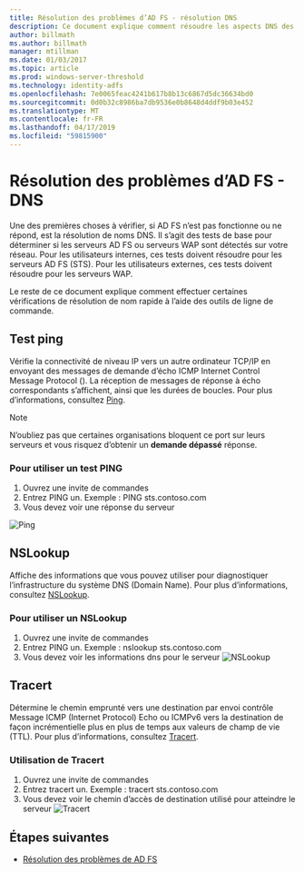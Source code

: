 ```yaml
---
title: Résolution des problèmes d’AD FS - résolution DNS
description: Ce document explique comment résoudre les aspects DNS des services AD FS
author: billmath
ms.author: billmath
manager: mtillman
ms.date: 01/03/2017
ms.topic: article
ms.prod: windows-server-threshold
ms.technology: identity-adfs
ms.openlocfilehash: 7e0065feac4241b617b8b13c6867d5dc36634bd0
ms.sourcegitcommit: 0d0b32c8986ba7db9536e0b8648d4ddf9b03e452
ms.translationtype: MT
ms.contentlocale: fr-FR
ms.lasthandoff: 04/17/2019
ms.locfileid: "59815900"
---
```

# <a name="ad-fs-troubleshooting---dns"></a>Résolution des problèmes d’AD FS - DNS 
Une des premières choses à vérifier, si AD FS n’est pas fonctionne ou ne répond, est la résolution de noms DNS.  Il s’agit des tests de base pour déterminer si les serveurs AD FS ou serveurs WAP sont détectés sur votre réseau.  Pour les utilisateurs internes, ces tests doivent résoudre pour les serveurs AD FS (STS).    Pour les utilisateurs externes, ces tests doivent résoudre pour les serveurs WAP.

Le reste de ce document explique comment effectuer certaines vérifications de résolution de nom rapide à l’aide des outils de ligne de commande.

## <a name="ping-test"></a>Test ping
Vérifie la connectivité de niveau IP vers un autre ordinateur TCP/IP en envoyant des messages de demande d’écho ICMP Internet Control Message Protocol (). La réception de messages de réponse à écho correspondants s’affichent, ainsi que les durées de boucles.  Pour plus d’informations, consultez [Ping](https://technet.microsoft.com/library/ff961503.aspx).


>[!NOTE]
>N’oubliez pas que certaines organisations bloquent ce port sur leurs serveurs et vous risquez d’obtenir un **demande dépassé** réponse.

### <a name="to-use-a-ping-test"></a>Pour utiliser un test PING
1.  Ouvrez une invite de commandes
2. Entrez PING <name of adfs server> un. Exemple :  PING sts.contoso.com
3. Vous devez voir une réponse du serveur

![Ping](media/ad-fs-tshoot-dns/dns1.png)

## <a name="nslookup"></a>NSLookup
Affiche des informations que vous pouvez utiliser pour diagnostiquer l’infrastructure du système DNS (Domain Name).  Pour plus d’informations, consultez [NSLookup](https://technet.microsoft.com/library/cc725991.aspx).

### <a name="to-use-a-nslookup"></a>Pour utiliser un NSLookup
1.  Ouvrez une invite de commandes
2. Entrez PING <name of adfs server> un. Exemple : nslookup sts.contoso.com
3. Vous devez voir les informations dns pour le serveur ![NSLookup](media/ad-fs-tshoot-dns/dns2.png)

## <a name="tracert"></a>Tracert
Détermine le chemin emprunté vers une destination par envoi contrôle Message ICMP (Internet Protocol) Echo ou ICMPv6 vers la destination de façon incrémentielle plus en plus de temps aux valeurs de champ de vie (TTL).   Pour plus d’informations, consultez [Tracert](https://technet.microsoft.com/library/ff961507.aspx).


### <a name="to-use-tracert"></a>Utilisation de Tracert
1.  Ouvrez une invite de commandes
2. Entrez tracert <name of adfs server> un. Exemple : tracert sts.contoso.com
3. Vous devez voir le chemin d’accès de destination utilisé pour atteindre le serveur ![Tracert](media/ad-fs-tshoot-dns/dns3.png)

## <a name="next-steps"></a>Étapes suivantes

- [Résolution des problèmes de AD FS](ad-fs-tshoot-overview.md)